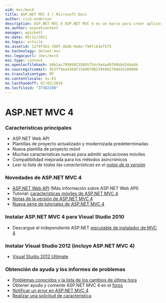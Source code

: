 ```yaml
---
uid: mvc/mvc4
title: ASP.NET MVC 4 | Microsoft Docs
author: rick-anderson
description: ASP.NET MVC 4 ASP.NET MVC 4 es un marco para crear aplicaciones web escalable y basada en estándares con los patrones de diseño bien establecido y la eficacia de AS....
ms.author: aspnetcontent
manager: wpickett
ms.date: 09/12/2011
ms.topic: article
ms.assetid: 1279f5b1-390f-4b4b-9e6e-f947cb1ef5f5
ms.technology: dotnet-mvc
msc.legacyurl: /mvc/mvc4
msc.type: content
ms.openlocfilehash: b9b1ac7998d02358b5754c9a4ad0f09b8d24da8b
ms.sourcegitcommit: 953ff9ea4369f154d6fd0239599279ddd3280009
ms.translationtype: MT
ms.contentlocale: es-ES
ms.lasthandoff: 07/03/2018
ms.locfileid: "37362108"
---
```

<a name="aspnet-mvc-4"></a>ASP.NET MVC 4
====================
### <a name="top-features"></a>Características principales

- ASP.NET Web API
- Plantillas de proyecto actualizado y modernizada predeterminadas
- Nueva plantilla de proyecto móvil
- Muchas características nuevas para admitir aplicaciones móviles
- Compatibilidad mejorada para los métodos asincrónicos
- *Leer la lista de todas las características en el [notas de la versión](../whitepapers/mvc4-release-notes.md)*


### <a name="whats-new-in-aspnet-mvc-4"></a>Novedades de ASP.NET MVC 4

- [ASP.NET Web API](../web-api/index.md) (Más información sobre ASP.NET Web API)
- Tutorial: [características móviles de ASP.NET MVC 4](overview/older-versions/aspnet-mvc-4-mobile-features.md)
- [Notas de la versión de ASP.NET MVC 4](../whitepapers/mvc4-release-notes.md)
- [Nueva serie de tutoriales de ASP.NET MVC 4](overview/older-versions/getting-started-with-aspnet-mvc4/intro-to-aspnet-mvc-4.md)


### <a name="install-aspnet-mvc-4-for-visual-studio-2010"></a>Instalar ASP.NET MVC 4 para Visual Studio 2010

- Descargue el independiente ASP.NET [ejecutable de instalador de MVC 4](https://www.microsoft.com/download/details.aspx?id=30683)


### <a name="install-visual-studio-2012-includes-aspnet-mvc-4"></a>Instalar Visual Studio 2012 (incluye ASP.NET MVC 4)

- [Visual Studio 2012 Ultimate](https://go.microsoft.com/fwlink/?linkid=247148)


### <a name="getting-help-and-reporting-issues"></a>Obtención de ayuda y los informes de problemas

- [Problemas conocidos y la lista de los cambios de última hora](../whitepapers/mvc4-release-notes.md#_Toc303253815)
- Obtener ayuda y comente ASP.NET MVC 4 en el [foros](https://forums.asp.net/1146.aspx)
- [Notificar un error en ASP.NET MVC 4](https://github.com/aspnet/AspNetWebStack/issues)
- [Realizar una solicitud de característica](http://aspnet.uservoice.com/forums/41201-asp-net-mvc)

